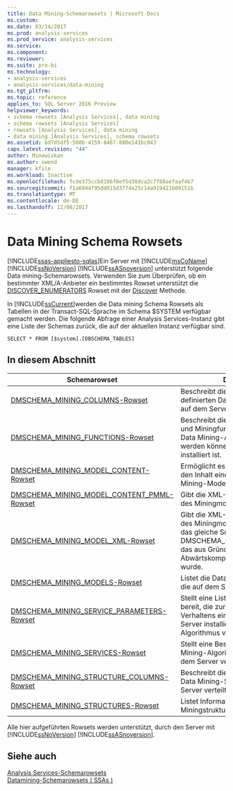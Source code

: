 ```yaml
---
title: Data Mining-Schemarowsets | Microsoft Docs
ms.custom: 
ms.date: 03/14/2017
ms.prod: analysis-services
ms.prod_service: analysis-services
ms.service: 
ms.component: 
ms.reviewer: 
ms.suite: pro-bi
ms.technology:
- analysis-services
- analysis-services/data-mining
ms.tgt_pltfrm: 
ms.topic: reference
applies_to: SQL Server 2016 Preview
helpviewer_keywords:
- schema rowsets [Analysis Services], data mining
- schema rowsets [Analysis Services]
- rowsets [Analysis Services], data mining
- data mining [Analysis Services], schema rowsets
ms.assetid: bd7d5df5-500b-4159-8467-880e141bc043
caps.latest.revision: "44"
author: Minewiskan
ms.author: owend
manager: kfile
ms.workload: Inactive
ms.openlocfilehash: fcde375ccb8186f0ef5d38dca2c7f88aefaaf4b7
ms.sourcegitcommit: f1a6944f95dd015d3774a25c14a919421b09151b
ms.translationtype: MT
ms.contentlocale: de-DE
ms.lasthandoff: 12/08/2017
---
```

# <a name="data-mining-schema-rowsets"></a>Data Mining Schema Rowsets
[!INCLUDE[ssas-appliesto-sqlas](../../../includes/ssas-appliesto-sqlas.md)]Ein Server mit [!INCLUDE[msCoName](../../../includes/msconame-md.md)] [!INCLUDE[ssNoVersion](../../../includes/ssnoversion-md.md)] [!INCLUDE[ssASnoversion](../../../includes/ssasnoversion-md.md)] unterstützt folgende Data mining-Schemarowsets. Verwenden Sie zum Überprüfen, ob ein bestimmter XML/A-Anbieter ein bestimmtes Rowset unterstützt die [DISCOVER_ENUMERATORS](../../../analysis-services/schema-rowsets/xml/discover-enumerators-rowset.md) Rowset mit der [Discover](../../../analysis-services/xmla/xml-elements-methods-discover.md) Methode.  
  
 In [!INCLUDE[ssCurrent](../../../includes/sscurrent-md.md)]werden die Data mining Schema Rowsets als Tabellen in der Transact-SQL-Sprache im Schema $SYSTEM verfügbar gemacht werden. Die folgende Abfrage einer Analysis Services-Instanz gibt eine Liste der Schemas zurück, die auf der aktuellen Instanz verfügbar sind.  
  
```  
SELECT * FROM [$system].[DBSCHEMA_TABLES]  
```  
  
## <a name="in-this-section"></a>In diesem Abschnitt  
  
|Schemarowset|Description|  
|-------------------|-----------------|  
|[DMSCHEMA_MINING_COLUMNS-Rowset](../../../analysis-services/schema-rowsets/data-mining/dmschema-mining-columns-rowset.md)|Beschreibt die einzelnen Spalten aller definierten Data Mining-Modelle, die auf dem Server verteilt werden.|  
|[DMSCHEMA_MINING_FUNCTIONS-Rowset](../../../analysis-services/schema-rowsets/data-mining/dmschema-mining-functions-rowset.md)|Beschreibt die Vorhersagefunktionen und Miningfunktionen, die mit jedem Data Mining-Algorithmus verwendet werden können, der auf dem Server installiert ist.|  
|[DMSCHEMA_MINING_MODEL_CONTENT-Rowset](../../../analysis-services/schema-rowsets/data-mining/dmschema-mining-model-content-rowset.md)|Ermöglicht es der Clientanwendung, den Inhalt eines trainierten Data Mining-Modells zu durchsuchen.|  
|[DMSCHEMA_MINING_MODEL_CONTENT_PMML-Rowset](../../../analysis-services/schema-rowsets/data-mining/dmschema-mining-model-content-pmml-rowset.md)|Gibt die XML-Darstellung (PMML 2.1) des Miningmodellinhalts wieder.|  
|[DMSCHEMA_MINING_MODEL_XML-Rowset](../../../analysis-services/schema-rowsets/data-mining/dmschema-mining-model-xml-rowset.md)|Gibt die XML-Struktur (PMML 2.1) des Miningmodells wieder. Dies ist das gleiche Schema wie DMSCHEMA_MINING_MODEL_PMML, das aus Gründen der Abwärtskompatibilität beibehalten wurde.|  
|[DMSCHEMA_MINING_MODELS-Rowset](../../../analysis-services/schema-rowsets/data-mining/dmschema-mining-models-rowset.md)|Listet die Data Mining-Modelle auf, die auf dem Server verteilt werden.|  
|[DMSCHEMA_MINING_SERVICE_PARAMETERS-Rowset](../../../analysis-services/schema-rowsets/data-mining/dmschema-mining-service-parameters-rowset.md)|Stellt eine Liste von Parametern bereit, die zur Konfiguration des Verhaltens eines jeden auf dem Server installierten Data Mining-Algorithmus verwendet werden kann.|  
|[DMSCHEMA_MINING_SERVICES-Rowset](../../../analysis-services/schema-rowsets/data-mining/dmschema-mining-services-rowset.md)|Stellt eine Beschreibung aller Data Mining-Algorithmen bereit, die auf dem Server verfügbar sind.|  
|[DMSCHEMA_MINING_STRUCTURE_COLUMNS-Rowset](../../../analysis-services/schema-rowsets/data-mining/dmschema-mining-structure-columns-rowset.md)|Beschreibt die einzelnen Spalten aller Data Mining-Strukturen, die auf dem Server verteilt werden.|  
|[DMSCHEMA_MINING_STRUCTURES-Rowset](../../../analysis-services/schema-rowsets/data-mining/dmschema-mining-structures-rowset.md)|Listet Informationen zu Miningstrukturen auf.|  
  
 Alle hier aufgeführten Rowsets werden unterstützt, durch den Server mit [!INCLUDE[ssNoVersion](../../../includes/ssnoversion-md.md)] [!INCLUDE[ssASnoversion](../../../includes/ssasnoversion-md.md)].  
  
## <a name="see-also"></a>Siehe auch  
 [Analysis Services-Schemarowsets](../../../analysis-services/schema-rowsets/analysis-services-schema-rowsets.md)   
 [Datamining-Schemarowsets &#40; SSAs &#41;](../../../analysis-services/data-mining/data-mining-schema-rowsets-ssas.md)  
  
  
